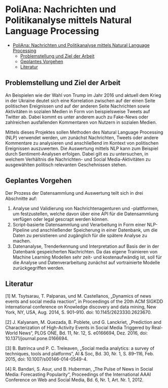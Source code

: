# PoliAna: Nachrichten und Politikanalyse mittels Natural Language Processing

- [PoliAna: Nachrichten und Politikanalyse mittels Natural Language Processing](#poliana-nachrichten-und-politikanalyse-mittels-natural-language-processing)
    - [Problemstellung und Ziel der Arbeit](#problemstellung-und-ziel-der-arbeit)
    - [Geplantes Vorgehen](#geplantes-vorgehen)
    - [Literatur](#literatur)

## Problemstellung und Ziel der Arbeit

An Beispielen wie der Wahl von Trump im Jahr 2016 und aktuell dem Krieg in der Ukraine deutet sich eine Korrelation zwischen auf der einen Seite politischen Ereignissen und auf der anderen Seite Nachrichten sowie Aktivitäten in sozialen Medien in Form von beispielsweise Tweets auf Twitter ab. Dabei kommt es unter anderem auch zu Fake-News oder zahlreichen ausfallenden Kommentaren von Nutzern in sozialen Medien.

Mittels dieses Projektes sollen Methoden des Natural Language Processing (NLP) verwendet werden, um zunächst Nachrichten, Tweets oder andere Kommentare zu analysieren und anschließend im Kontext von politischen Ereignissen auszuwerten. Die Auswertung mittels NLP kann zum Beispiel durch Sentiment-Analysen erfolgen. Dabei gilt es zu untersuchen, in welchem Verhältnis die Nachrichten- und Social Media-Aktivitäten zu ausgewählten politisch relevanten Geschehnissen stehen.

## Geplantes Vorgehen

Der Prozess der Datensammlung und Auswertung teilt sich in drei Abschnitte auf:

1. Analyse und Validierung von Nachrichtenagenturen und -plattformen, um festzustellen, welche davon über eine API für die Datensammlung verfügen oder legal gescrapt werden können.
2. Script-basierte Datensammlung und Verarbeitung in Form einer NLP-Pipeline und anschließender Speicherung in einer Datenbank, um die Daten zu persistieren und zugänglich für die spätere Analyse zu machen.
3. Datenanalyse, Trenderkennung und Interpretation auf Basis der in der Datenbank gespeicherten Nachrichten. Da das eigene Trainieren von Machine Learning Modellen sehr zeit- und kostenaufwändig ist, soll für die Analyse und Datenverarbeitung zunächst auf vortrainierte Modelle zurückgegriffen werden.

## Literatur

[1] M. Tsytsarau, T. Palpanas, und M. Castellanos, „Dynamics of news events and social media reaction“, in Proceedings of the 20th ACM SIGKDD international conference on Knowledge discovery and data mining, New York, NY, USA, Aug. 2014, S. 901–910. doi: 10.1145/2623330.2623670.

[2] J. Kalyanam, M. Quezada, B. Poblete, und G. Lanckriet, „Prediction and Characterization of High-Activity Events in Social Media Triggered by Real-World News“, PLOS ONE, Bd. 11, Nr. 12, S. e0166694, Dez. 2016, doi: 10.1371/journal.pone.0166694.

[3] B. Batrinca und P. C. Treleaven, „Social media analytics: a survey of techniques, tools and platforms“, AI & Soc, Bd. 30, Nr. 1, S. 89–116, Feb. 2015, doi: 10.1007/s00146-014-0549-4.

[4] R. Bandari, S. Asur, und B. Huberman, „The Pulse of News in Social Media: Forecasting Popularity“, Proceedings of the International AAAI Conference on Web and Social Media, Bd. 6, Nr. 1, Art. Nr. 1, 2012.
